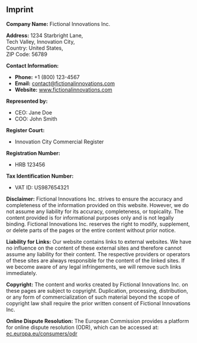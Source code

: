 ## Imprint

**Company Name:** Fictional Innovations Inc.

**Address:**
1234 Starbright Lane,  
Tech Valley, Innovation City,  
Country: United States,  
ZIP Code: 56789

**Contact Information:**
- **Phone:** +1 (800) 123-4567
- **Email:** contact@fictionalinnovations.com
- **Website:** www.fictionalinnovations.com

**Represented by:**
- CEO: Jane Doe
- COO: John Smith

**Register Court:**
- Innovation City Commercial Register

**Registration Number:**
- HRB 123456

**Tax Identification Number:**
- VAT ID: US987654321

**Disclaimer:**
Fictional Innovations Inc. strives to ensure the accuracy and completeness of the information provided on this website. However, we do not assume any liability for its accuracy, completeness, or topicality. The content provided is for informational purposes only and is not legally binding. Fictional Innovations Inc. reserves the right to modify, supplement, or delete parts of the pages or the entire content without prior notice.

**Liability for Links:**
Our website contains links to external websites. We have no influence on the content of these external sites and therefore cannot assume any liability for their content. The respective providers or operators of these sites are always responsible for the content of the linked sites. If we become aware of any legal infringements, we will remove such links immediately.

**Copyright:**
The content and works created by Fictional Innovations Inc. on these pages are subject to copyright. Duplication, processing, distribution, or any form of commercialization of such material beyond the scope of copyright law shall require the prior written consent of Fictional Innovations Inc.

**Online Dispute Resolution:**
The European Commission provides a platform for online dispute resolution (ODR), which can be accessed at: [ec.europa.eu/consumers/odr](https://ec.europa.eu/consumers/odr)

